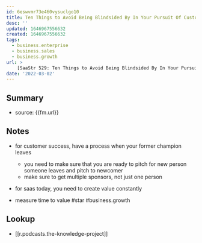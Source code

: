 ```yaml
---
id: 6eswvmr73e460vysuclgo10
title: Ten Things to Avoid Being Blindsided By In Your Pursuit Of Customer Success 
desc: ''
updated: 1646967556632
created: 1646967556632
tags:
  - business.enterprise
  - business.sales
  - business.growth
url: >
    [SaaStr 529: Ten Things to Avoid Being Blindsided By In Your Pursuit Of Customer Success Nick Mehta, CEO](https://overcast.fm/+OOu_neiOc)
date: '2022-03-02'
---
```


## Summary
- source: {{fm.url}}

## Notes
- for customer success, have a process when your former champion leaves
    - you need to make sure that you are ready to pitch for new person
    someone leaves and pitch to newcomer
    - make sure to get multiple sponsors, not just one person

- for saas today, you need to create value constantly
- measure time to value #star #business.growth

## Lookup
- [[r.podcasts.the-knowledge-project]]
